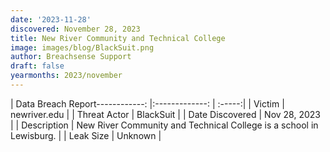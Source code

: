 ```yaml
---
date: '2023-11-28'
discovered: November 28, 2023
title: New River Community and Technical College
image: images/blog/BlackSuit.png
author: Breachsense Support
draft: false
yearmonths: 2023/november
---
```


| Data Breach Report------------:     |:-------------:    | :-----:|
| Victim      | newriver.edu      | 
| Threat Actor      | BlackSuit      | 
| Date Discovered      | Nov 28, 2023      | 
| Description      | New River Community and Technical College is a school in Lewisburg.      | 
| Leak Size      | Unknown      | 

